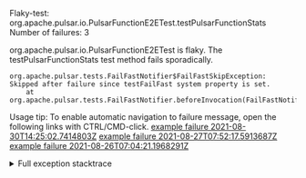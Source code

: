         
Flaky-test: org.apache.pulsar.io.PulsarFunctionE2ETest.testPulsarFunctionStats
Number of failures: 3

org.apache.pulsar.io.PulsarFunctionE2ETest is flaky. The testPulsarFunctionStats test method fails sporadically.

```
org.apache.pulsar.tests.FailFastNotifier$FailFastSkipException: Skipped after failure since testFailFast system property is set.
	at org.apache.pulsar.tests.FailFastNotifier.beforeInvocation(FailFastNotifier.java:88)

```

Usage tip: To enable automatic navigation to failure message, open the following links with CTRL/CMD-click.
[example failure 2021-08-30T14:25:02.7414803Z](https://github.com/apache/pulsar/runs/3462661639?check_suite_focus=true#step:9:821)
[example failure 2021-08-27T07:52:17.5913687Z](https://github.com/apache/pulsar/runs/3440855061?check_suite_focus=true#step:9:834)
[example failure 2021-08-26T07:04:21.1968291Z](https://github.com/apache/pulsar/runs/3429892062?check_suite_focus=true#step:9:794)


<details>
<summary>Full exception stacktrace</summary>
<code><pre>
org.apache.pulsar.tests.FailFastNotifier$FailFastSkipException: Skipped after failure since testFailFast system property is set.
	at org.apache.pulsar.tests.FailFastNotifier.beforeInvocation(FailFastNotifier.java:88)

</pre></code>
</details>

